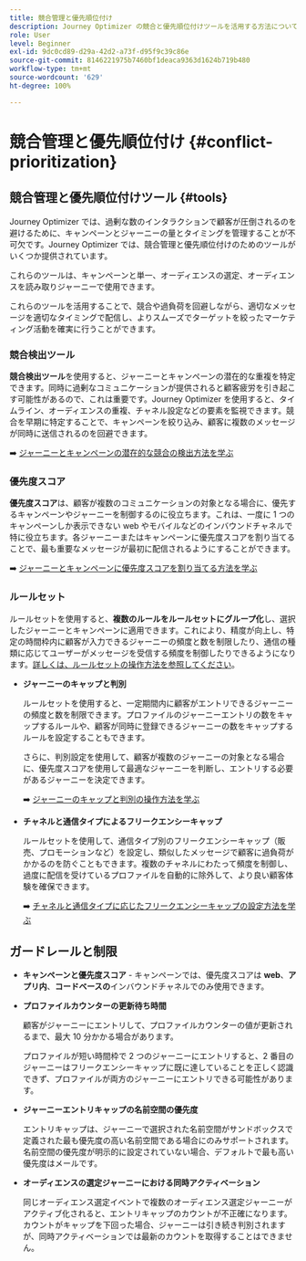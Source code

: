 ```yaml
---
title: 競合管理と優先順位付け
description: Journey Optimizer の競合と優先順位付けツールを活用する方法について説明します。
role: User
level: Beginner
exl-id: 9dc0cd89-d29a-42d2-a73f-d95f9c39c86e
source-git-commit: 8146221975b7460bf1deaca9363d1624b719b480
workflow-type: tm+mt
source-wordcount: '629'
ht-degree: 100%

---
```


# 競合管理と優先順位付け {#conflict-prioritization}

## 競合管理と優先順位付けツール {#tools}

Journey Optimizer では、過剰な数のインタラクションで顧客が圧倒されるのを避けるために、キャンペーンとジャーニーの量とタイミングを管理することが不可欠です。Journey Optimizer では、競合管理と優先順位付けのためのツールがいくつか提供されています。

これらのツールは、キャンペーンと単一、オーディエンスの選定、オーディエンスを読み取りジャーニーで使用できます。

これらのツールを活用することで、競合や過負荷を回避しながら、適切なメッセージを適切なタイミングで配信し、よりスムーズでターゲットを絞ったマーケティング活動を確実に行うことができます。

### 競合検出ツール

**競合検出ツール**&#x200B;を使用すると、ジャーニーとキャンペーンの潜在的な重複を特定できます。同時に過剰なコミュニケーションが提供されると顧客疲労を引き起こす可能性があるので、これは重要です。Journey Optimizer を使用すると、タイムライン、オーディエンスの重複、チャネル設定などの要素を監視できます。競合を早期に特定することで、キャンペーンを絞り込み、顧客に複数のメッセージが同時に送信されるのを回避できます。

➡️ [ジャーニーとキャンペーンの潜在的な競合の検出方法を学ぶ](conflicts.md)

### 優先度スコア

**優先度スコア**&#x200B;は、顧客が複数のコミュニケーションの対象となる場合に、優先するキャンペーンやジャーニーを制御するのに役立ちます。これは、一度に 1 つのキャンペーンしか表示できない web やモバイルなどのインバウンドチャネルで特に役立ちます。各ジャーニーまたはキャンペーンに優先度スコアを割り当てることで、最も重要なメッセージが最初に配信されるようにすることができます。

➡️ [ジャーニーとキャンペーンに優先度スコアを割り当てる方法を学ぶ](priority-scores.md)

### ルールセット

ルールセットを使用すると、**複数のルールをルールセットにグループ化**&#x200B;し、選択したジャーニーとキャンペーンに適用できます。これにより、精度が向上し、特定の時間枠内に顧客が入力できるジャーニーの頻度と数を制限したり、通信の種類に応じてユーザーがメッセージを受信する頻度を制御したりできるようになります。[詳しくは、ルールセットの操作方法を参照してください](../conflict-prioritization/rule-sets.md)。

* **ジャーニーのキャップと判別**

  ルールセットを使用すると、一定期間内に顧客がエントリできるジャーニーの頻度と数を制限できます。プロファイルのジャーニーエントリの数をキャップするルールや、顧客が同時に登録できるジャーニーの数をキャップするルールを設定することもできます。

  さらに、判別設定を使用して、顧客が複数のジャーニーの対象となる場合に、優先度スコアを使用して最適なジャーニーを判断し、エントリする必要があるジャーニーを決定できます。

  ➡️ [ジャーニーのキャップと判別の操作方法を学ぶ](journey-capping.md)

* **チャネルと通信タイプによるフリークエンシーキャップ**

  ルールセットを使用して、通信タイプ別のフリークエンシーキャップ（販売、プロモーションなど）を設定し、類似したメッセージで顧客に過負荷がかかるのを防ぐこともできます。複数のチャネルにわたって頻度を制御し、過度に配信を受けているプロファイルを自動的に除外して、より良い顧客体験を確保できます。

  ➡️ [チャネルと通信タイプに応じたフリークエンシーキャップの設定方法を学ぶ](../conflict-prioritization/channel-capping.md)

## ガードレールと制限

* **キャンペーンと優先度スコア** - キャンペーンでは、優先度スコアは **web**、**アプリ内**、**コードベースの**&#x200B;インバウンドチャネルでのみ使用できます。

* **プロファイルカウンターの更新待ち時間**

  顧客がジャーニーにエントリして、プロファイルカウンターの値が更新されるまで、最大 10 分かかる場合があります。

  プロファイルが短い時間枠で 2 つのジャーニーにエントリすると、2 番目のジャーニーはフリークエンシーキャップに既に達していることを正しく認識できず、プロファイルが両方のジャーニーにエントリできる可能性があります。

* **ジャーニーエントリキャップの名前空間の優先度**

  エントリキャップは、ジャーニーで選択された名前空間がサンドボックスで定義された最も優先度の高い名前空間である場合にのみサポートされます。名前空間の優先度が明示的に設定されていない場合、デフォルトで最も高い優先度はメールです。

* **オーディエンスの選定ジャーニーにおける同時アクティベーション**

  同じオーディエンス選定イベントで複数のオーディエンス選定ジャーニーがアクティブ化されると、エントリキャップのカウントが不正確になります。カウントがキャップを下回った場合、ジャーニーは引き続き判別されますが、同時アクティベーションでは最新のカウントを取得することはできません。
